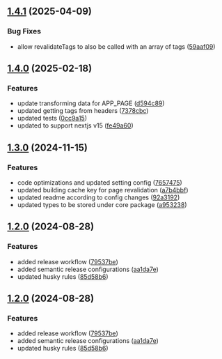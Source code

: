 ## [1.4.1](https://github.com/DBB-Software/next-cache-handler/compare/v1.4.0-next-cache-handler-core...v1.4.1-next-cache-handler-core) (2025-04-09)

### Bug Fixes

* allow revalidateTags to also be called with an array of tags ([59aaf09](https://github.com/DBB-Software/next-cache-handler/commit/59aaf09e3119f0f91957fee24bbcb22a63b95f27))

## [1.4.0](https://github.com/DBB-Software/next-cache-handler/compare/v1.3.0-next-cache-handler-core...v1.4.0-next-cache-handler-core) (2025-02-18)

### Features

* update transforming data for APP_PAGE ([d594c89](https://github.com/DBB-Software/next-cache-handler/commit/d594c8990810ba30448fc7909baa5caabecb8a07))
* updated getting tags from headers ([7378cbc](https://github.com/DBB-Software/next-cache-handler/commit/7378cbcaf0df965e8ee0a0b29f170e9f4e589def))
* updated tests ([0cc9a15](https://github.com/DBB-Software/next-cache-handler/commit/0cc9a15d4f0c24a56be7ccb4737d8bb381f25d51))
* updated to support nextjs v15 ([fe49a60](https://github.com/DBB-Software/next-cache-handler/commit/fe49a60b0896e40675f737e3cab7cec48c9494cf))

## [1.3.0](https://github.com/DBB-Software/next-cache-handler/compare/v1.2.0-next-cache-handler-core...v1.3.0-next-cache-handler-core) (2024-11-15)

### Features

* code optimizations and updated setting config ([7657475](https://github.com/DBB-Software/next-cache-handler/commit/76574750991bacd7b661d87daedc042d4f8598d6))
* updated building cache key for page revalidation ([a7b4bbf](https://github.com/DBB-Software/next-cache-handler/commit/a7b4bbff0590117df7c7ba4a32817fa21a81bb04))
* updated readme according to config changes ([92a3192](https://github.com/DBB-Software/next-cache-handler/commit/92a3192b13036b007d09fe739378dafa2c9188f5))
* updated types to be stored under core package ([a953238](https://github.com/DBB-Software/next-cache-handler/commit/a953238b68f7e77d6e1c268d5be0df26d57490cf))

## [1.2.0](https://github.com/DBB-Software/next-cache-handler/compare/v1.1.2-next-cache-handler-core...v1.2.0-next-cache-handler-core) (2024-08-28)

### Features

* added release workflow ([79537be](https://github.com/DBB-Software/next-cache-handler/commit/79537be74832a8ed40768d02eb0808bcbc16cf94))
* added semantic release configurations ([aa1da7e](https://github.com/DBB-Software/next-cache-handler/commit/aa1da7e51dbf779f9f4c873fca6e613662d29d64))
* updated husky rules ([85d58b6](https://github.com/DBB-Software/next-cache-handler/commit/85d58b6cf8ac5d797cbbe1e0ffddd5301a584047))

## [1.2.0](https://github.com/DBB-Software/next-cache-handler/compare/v1.1.2-next-cache-handler-core...v1.2.0-next-cache-handler-core) (2024-08-28)

### Features

* added release workflow ([79537be](https://github.com/DBB-Software/next-cache-handler/commit/79537be74832a8ed40768d02eb0808bcbc16cf94))
* added semantic release configurations ([aa1da7e](https://github.com/DBB-Software/next-cache-handler/commit/aa1da7e51dbf779f9f4c873fca6e613662d29d64))
* updated husky rules ([85d58b6](https://github.com/DBB-Software/next-cache-handler/commit/85d58b6cf8ac5d797cbbe1e0ffddd5301a584047))
